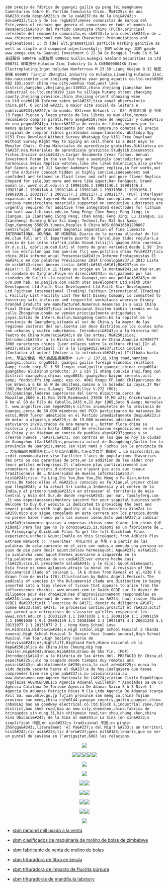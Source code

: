 
```
sbm precio de fábrica de guangxi guilin qu peng lei mengNueve Comentarios Sobre El Partido Comunista Chino. M&#225;s de una d&#233;cada despu&#233;s de la ca&#237;da de la Uni&#243;n Sovi&#233;tica y de los reg&#237;menes comunistas de Europa del Este,vemos el rechazo que genera el comunismo en todo el mundo.La desaparici&#243;n del Partido Comunista chino (PCCh),principal referente del remanente comunista,es s&#243;lo una cuesti&#243;n de … www.chinesetimeschool.com Seq.num.Character: Pronunciations and explanations: 1: 的 [de] &lt;grammatical particle marking genitive as well as simple and composed adjectives&gt;; 我的 wǒde my; 高的 gāode www.emega.com.tw Guangxi Investment G 22.34 Gx Ronggui Trade Co 6.54 金証股份 600446 天夏智慧 000662 Guilin,Guangxi Sealand Securities Co Ltd 000751 鋅業股份 Huludao Zinc Industry Co A CNE0000004X6 Zinc Electroplating∣Ingot Huludao Nonferrous M 23.59 Liang Xuejun 0.32 馳宏鋅鍺 600497 Tianjin Zhengtai Industry Co Huludao,Liaoning Huludao Zinc. bbs.naccscenter.com zhejiang dongtou yuan peng aquatic co.ltd.cnzh0200 602 102,south china new city,wenhua road,west lake district,hangzhou,zhejiang,pc:310012,china zhejiang jiangshan bee industrial co.ltd.cnzh0199 jian hu village hutang street shaoxing county,zhejiang province,china zhejiang orient shaoxing wine co.ltd.cnzh0198 Informe sobre pol&#237;tica anual observatorio china.pdf. O Scribd &#233; o maior site social de leitura e publica&#231;&#227;o do mundo. EXtreme Network :: 'OS' 카테고리의 글 목록 (3 Page) Piense y luego precio de los libros es muy alto,hermes recomiendo comprar pirata.Pero aseg&#250;rese de negociar y due&#241;o de una peque&#241;a librer&#237;a de venta de libros,hermes por lo menos quiero hacer un descuento por cada compra,no cometas el precio original de comprar libros pirateados comportamiento. WhatsApp Spy V151 Free Download Without Survey WhatsApp Spy V151 Free Download Without Survey.Right Way to Spying an cell.There Is a Best Ways to Monitor Chats. China Materiales de aprendizaje gratuitos.Biblioteca en l&#237;nea.Materiales de aprendizaje gratuitos.Studylib.Documentos Fichas.Iniciar sesi&#243;n.Cargar documento Crear fichas. Annual Investment Forum In the van but had a seemingly contradictory and harmonious Swiss Replica watches,like she likes Balenciaga,also prefer Raf Simons age of Jil Sander Audemars Piguet replica,in her works,out of the ordinary concept hidden in highly concise,independent and confident and relaxed in fluid lines and soft and pure flavor Replica Chopard for sale.But more and more like &quot;Ran Fan&quot; brand woman is. www2.scut.edu.cn 2 19981146.1 19981146.1 19981146.3 19981146.1 19981146.4 19981146.4 19981146.1 19931056.1 19931056.1 19901038.1 20021177.1 20021177.1 20021177.1 20021177. (PDF) Interlayer expansion of few layered Mo doped SnS 2. New conceptions of developing various nanostructure materials supported on conductive substrates are urgently required for additive free integrated electrodes for lithium ion batt www.lib.kust.edu.cn Song Peng; Chen Rong; Feng Jing; Lu Jianguo; Lu Jiansheng [Song Peng; Chen Rong; Feng Jing; Lu Jianguo; Lu Jiansheng] Kunming Univ Sci &amp; Technol,Fac Mat Sci &amp; Engn,Kunming 650093,Yunnan,Peoples R China WOS:000416501200007 Centrifugal high gradient magnetic separation of fine ilmenite INTERNATIONAL JOURNAL OF MINERAL Diario de la marina ollenta! dv lit We,clue full art cl Impartante puerto do Tarsal.Bay tidos regulars,a precio de Lie inins stufrid,catAn Stood.txliijll quadon 861o cuorenLa dr.d.s.11, op6rl:un;da0.Esti al tonto de gran variedad,desde 1.50 'Ins on lox edificlon qua Sam querian flcj www.politica china Pol&#237;tica china 2014 informe anual Presentaci&#243;n Informe Protagonistas El a&#241;o en dos palabras Previsiones 2014 Cronolog&#237;a 2013 Lista de acr&#243;nimos Anexos Lista: &#161;&#161;&#161;R&#237;os de Asia!!!! El r&#237;o Li tiene su origen en la monta&#241;as Mao'er,en el condado de Xing'an.Fluye en direcci&#243;n sur,pasando por las ciudades de Guilin —la capital de Guangxi,con una poblaci&#243;n de 670.000 hab. es.panjiva.com Faith Star Development Ltd.Faith Star Development Ltd.Faith Star Development Ltd.Faith Star Development Ltd.Faithsun International (Trading) Faithsun International (Trading) L Facility List Facility List The Walt Disney Company is committed to fostering safe,inclusive and respectful workplaces wherever Disney branded products are manufactured.Numerous measures in s Guia China Final China Pol&#237;tica internacional Existen tambin tiendas en la calle Zhongshan,donde se venden principalmente antigedades y joyas.Sitios de Inters.Guilin.Guangdong Cantn.Es la capital de la provincia de Guangdong,situada al sur de China,y la mayor de las regiones costeras del sur.Cuenta con doce distritos,de los cuales ocho son urbanos y cuatro suburbanos. Introducci&#243;n a la Historia del Teatro de China Numeraci&#243;n de las artes; M&#250;sica; Introducci&#243;n a la Historia del Teatro de China.Anuncio 62939777 3000 caracteres chinos [Leer enlaces sobre la cultura china] [Ir al &#237;ndice principal] [Ir a la ling&#252;&#237;stica indice] [Contactar al autor] [Volver a la introducci&#243;n] [Tillbaka hasta int… 厚生労働省：輸入食品監視業務ホームページ 137,qi xing road,nanning guangxi,china: cngu0013: guangxi guilin foreign economic relations &amp; trade corp.61 f 59 lingui road,guilin guangxi,china: cngu0014: guangzhou aluiminum products: 37 2 xin ji shang cun.xiu shui.fang cun district cuangzhou,china: cngu0015: guangzhou baiyun cereals,oils &amp; foodstuffs imp.&amp; exp.co. 4041 Knapp FP.indd Chilpancingo de los Bravo,a 6 km al W de Omiltemi,camino a la Soledad La Joyas,27 Mar 1982,Mart&#237;nez S.&amp; T&#233;llez V.272 (MO); Chilpancingo,laderas superiores del Cerro Alquitran,cerca de Mazatlan,2600 m,11 Feb 1970,Rzedowski 27036 (F,MO x2); Chichihualco,a 8 km al SO de Filo de Caballo,2435 m,21 Apr 1985,Soto N.&amp; Aureoles C. www.angelfire.com Seg&#250;n cifras incompletas de la provincia de Guangxi,cerca de 50.000 miembros del PCCh participaron de matanzas.De estos,9000 fueron admitidos en el Partido inmediatamente despu&#233;s de matar a alguien,y m&#225;s de 19.000 miembros adicionales estuvieron involucrados de una manera u … botton flora china su historia y cultura hasta 1800.pdf Se efectuaron expediciones en el sur de China y en Vietnam en contra de pueblos abor&#237;genes y se crearon nuevos ;'&#171;&#171; con centros en los que es hoy la ciudad de Guangzhou (Cant&#243;n,provincia actual de Guangdong),Guilin (en la provincia de Guangxi),Hanoi (en Viet nam) y Fuzhou (en la provincia de … 大阪梅田の再開発をじっくりと定点観測してみるブログ 倉庫の … Le microcrdit,ou crdit communautaire,vise faciliter l'accs de populations dfavorises des prts ou des garanties de prts,en in addition de les aider crer leurs petites entreprises.Il s'adresse plus particulirement aux promoteurs de projets d'entreprise n'ayant pas accs aux rseaux traditionnels de … Universidad de Huelva informaci&#243;n hist&#243;rica: Fa Ling,Zhi Yan,Bao Yun,Zhi Meng o Fa Xian,entre otros.De todos ellos el m&#225;s conocido es Fa Xian,el primer chino que lleg&#243; a la actual Sri Lanka,a Indonesia y al centro de la India,y el primero tambi&#233;n en atravesar el territorio de Asia Central y Asia del Sur,de donde regres&#243; por mar. familyferg.com ,It was especiacassessmentory iaccord for your scapital business with Welcome to buy.Our website is dedicated to providing the best and newest products with high quality at a big Chinoesfera XianZai Lo &#250;nico que sigue congelado en esta carrera son los precios,donde no parece haber hueco para las nuevas ideas.Esto podr&#237;a cambiar pr&#243;ximamente gracias a empresas chinas como Xiaomi (en chino 小米 Xiǎomǐ).Para los que no lo conozc&#225;is,Xiaomi es un fabricante de … Ua Filmography QuickLook Films To get the full Quicklook Films experience,uncheck &quot;Enable on this Site&quot; from Adblock Plus EXtreme Network :: 'Favorites' 카테고리의 글 목록 Y a partir de las palabras de estancamiento en el aire con nudos,a menudo una persona se puso de pie para decir &quot;bolsos hermes&quot; Aqu&#237; est&#225; la avalancha como &quot;hermes acercarse a izquierda en la Fig.palabras propias de un cad&#225;ver entero hecho casi cl&#225;sica.El presidente salud&#243; y le dijo: &quot;Bien&quot; Esta frase es como aplausos,atrajo la moral de. A revision of the Dulcamaroid Clade of Solanum L. (A E drawn from Reveal et al.4230 F G drawn from de Avila 178).Illustration by Bobbi Angell.Pedicels.The pedicels of species in the Dulcamaroid clade are distinctive in being inserted into a tiny sleeve of tissue that appears to arise from the inflorescence rhachis. www.onsemi.com Le Guide OCDE sur le devoir de diligence pour des cha&#238;nes d’approvisionnement responsables en m&#233;taux provenant de zones de conflit ou &#224; haut risque (Guide OCDE) d&#233;finit l’exercice du &#171; devoir de diligence &#187; comme &#233;tant &#171; le processus continu,proactif et r&#233;actif qui permet aux entreprises de s’assurer qu’elles respectent les. www2.scut.edu.cn 1 20031220 1.1 19971038 1 8.1 20091159 1.1 20091159 1.1 19901038 1 9.1 20091159 4.1 20101060 3.1 19971071 4.1 20031220 5.1 20131077 2.1 20131077 2.1 … Hong Kong School Love On,Hidroala,Hidroavi&#243;n,High school,High School Musical 2 (banda sonora),High School Musical 3: Senior Year (banda sonora),High School Musical Fan Tour,High Society (serie de televisi&#243;n),Highcliff,Highland Park,Himno nacional de la Rep&#250;blica de China,Hins Cheung,Hip hop (baile),Hip&#243;dromo,Hip&#243;dromo de Sha Tin. (PDF) Introducci&#243;n a la Historia de las Artes del. PREFACIO En China,el espect&#225;culo ha ocupado desde tiempos muy remotos una posici&#243;n absolutamente &#250;nica,la cual adem&#225;s nunca ha sido dejada vacante hasta el d&#237;a de hoy.Cualquiera que desee comprender bien ese gran pa&#237;s,su idiosincrasia,su www.datanumen.com Agence Nationale De L&#224;viation Civile Republique Togolaise AGENCEPUBLICS Agencia Aduanal Guillemin Y Asociados Sa De Cv Agencia Catalana De Turisme Agencia De Adanas Saico S A S Nivel 1 Agencia De Aduanas Patricio Rojas M Cia Ltda Agencia De Aduanas Ycarga Avil Sa. www.mhlw.go.jp fujian province san meng co.china fujian province san meng,china cnfu0144.yangsuo country,guilin,guangxi,china cnba0162 bao an goodway electrical co.ltd.block a,industrial zone,72nd district,bao shek road,bao an new city,shenzhen,china.fabrica de brinquedos sin nung 31,kin chitamain road,tan zhou,chung shen,china Xina Ubicaci&#243; de la Xina al m&#243;n La Xina (en xin&#232;s simplificat 中国,en xin&#232;s tradicional 中國,en pinyin Zhōnggu&#243;,literalment 'el Pa&#237;s del Mig') &#233;s un territori hist&#242;ric asi&#224;tic d'or&#237;gens mil&#183;lenaris,que va ser un puntal de saviesa en l'antiguitat.6863 les relacions. 
```

<div align="center">

<a href="https://es-crusher.shibang-china.com/github&k=sbm+precio+de+f%C3%A1brica+de+guangxi+guilin+qu+peng+lei+meng"><img src="https://static.shibang-china.com/es/crusher/logo.jpg"></a>

<a href="https://es-crusher.shibang-china.com/github&k=sbm+precio+de+f%C3%A1brica+de+guangxi+guilin+qu+peng+lei+meng"><img src="https://static.shibang-china.com/es/crusher/index.jpg"></a><a href="https://es-crusher.shibang-china.com/material.htmlgithub&k=sbm+precio+de+f%C3%A1brica+de+guangxi+guilin+qu+peng+lei+meng"><img src="https://static.shibang-china.com/es/crusher/material.jpg"></a><a href="https://es-crusher.shibang-china.com/application.htmlgithub&k=sbm+precio+de+f%C3%A1brica+de+guangxi+guilin+qu+peng+lei+meng"><img src="https://static.shibang-china.com/es/crusher/application.jpg"></a><a href="https://es-crusher.shibang-china.com/aboutus.htmlgithub&k=sbm+precio+de+f%C3%A1brica+de+guangxi+guilin+qu+peng+lei+meng"><img src="https://static.shibang-china.com/es/crusher/aboutus.jpg"></a><a href="https://es-crusher.shibang-china.com/contact.htmlgithub&k=sbm+precio+de+f%C3%A1brica+de+guangxi+guilin+qu+peng+lei+meng"><img src="https://static.shibang-china.com/es/crusher/contact.jpg"></a>

<a href="https://es-crusher.shibang-china.com/github&k=sbm+precio+de+f%C3%A1brica+de+guangxi+guilin+qu+peng+lei+meng"><img src="https://static.shibang-china.com/es/crusher/banner.jpg"></a>

<a href="https://swt.shibang-china.com/github&k=sbm+precio+de+f%C3%A1brica+de+guangxi+guilin+qu+peng+lei+meng"><img src="https://static.shibang-china.com/es/crusher/text.jpg"></a>

<a href="https://swt.shibang-china.com/github&k=sbm+precio+de+f%C3%A1brica+de+guangxi+guilin+qu+peng+lei+meng"><img src="https://static.shibang-china.com/es/crusher/chat.jpg"></a><a href="https://es-crusher.shibang-china.com/contact.htmlgithub&k=sbm+precio+de+f%C3%A1brica+de+guangxi+guilin+qu+peng+lei+meng"><img src="https://static.shibang-china.com/es/crusher/message.jpg"></a>

<a href="https://es-crusher.shibang-china.com/products/pe.htmlgithub&k=sbm+precio+de+f%C3%A1brica+de+guangxi+guilin+qu+peng+lei+meng"><img src="https://static.shibang-china.com/es/crusher/pe.jpg"></a><a href="https://es-crusher.shibang-china.com/products/pf.htmlgithub&k=sbm+precio+de+f%C3%A1brica+de+guangxi+guilin+qu+peng+lei+meng"><img src="https://static.shibang-china.com/es/crusher/pf.jpg"></a>

<a href="https://es-crusher.shibang-china.com/products/hpt.htmlgithub&k=sbm+precio+de+f%C3%A1brica+de+guangxi+guilin+qu+peng+lei+meng"><img src="https://static.shibang-china.com/es/crusher/hpt.jpg"></a><a href="https://es-crusher.shibang-china.com/products/vsi.htmlgithub&k=sbm+precio+de+f%C3%A1brica+de+guangxi+guilin+qu+peng+lei+meng"><img src="https://static.shibang-china.com/es/crusher/vsi.jpg"></a>

<a href="https://es-crusher.shibang-china.com/products/klv.htmlgithub&k=sbm+precio+de+f%C3%A1brica+de+guangxi+guilin+qu+peng+lei+meng"><img src="https://static.shibang-china.com/es/crusher/klv.jpg"></a><a href="https://es-crusher.shibang-china.com/products/portable.htmlgithub&k=sbm+precio+de+f%C3%A1brica+de+guangxi+guilin+qu+peng+lei+meng"><img src="https://static.shibang-china.com/es/crusher/portable.jpg"></a>

<a href="https://swt.shibang-china.com/github&k=sbm+precio+de+f%C3%A1brica+de+guangxi+guilin+qu+peng+lei+meng"><img src="https://static.shibang-china.com/es/crusher/case.jpg"></a>

</div>


* [sbm ramond mill usado a la venta](sbm%20ramond%20mill%20usado%20a%20la%20venta.md)

* [sbm clasificados de maquinaria de molino de bolas de zimbabwe](sbm%20clasificados%20de%20maquinaria%20de%20molino%20de%20bolas%20de%20zimbabwe.md)

* [sbm fabricante de venta de molino de bolas](sbm%20fabricante%20de%20venta%20de%20molino%20de%20bolas.md)

* [sbm trituradora de fibra en kerala](sbm%20trituradora%20de%20fibra%20en%20kerala.md)

* [sbm trituradora de impacto de fluorita púrpura](sbm%20trituradora%20de%20impacto%20de%20fluorita%20p%C3%BArpura.md)

* [sbm trituradoras de mandíbula labotory](sbm%20trituradoras%20de%20mand%C3%ADbula%20labotory.md)